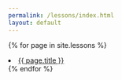 ```yaml
---
permalink: /lessons/index.html
layout: default
---
```


{% for page in site.lessons %}
  <li><a href="{{ page.url }}">{{ page.title }}</a></li>
{% endfor %}
